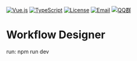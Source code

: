 [![Vue.js](https://img.shields.io/badge/Vue.js-2.6.14-brightgreen.svg?style=flat&logo=vuedotjs&logoColor=white)](https://vuejs.org)
[![TypeScript](https://img.shields.io/badge/TypeScript-4.9.4-blue.svg?style=flat&logo=Typescript&logoColor=white)](https://www.typescriptlang.org/)
[![License](https://img.shields.io/badge/license-Apache--2.0-green.svg?longCache=true&style=flat)](http://www.apache.org/licenses/LICENSE-2.0.txt)
[![Email](https://img.shields.io/badge/Contact--me-Email-orange.svg)](mailto:frank@ajaxjs.com)
[![QQ群](https://framework.ajaxjs.com/static/qq.svg)](https://shang.qq.com/wpa/qunwpa?idkey=3877893a4ed3a5f0be01e809e7ac120e346102bd550deb6692239bb42de38e22)

# Workflow Designer
run:
    npm run dev
